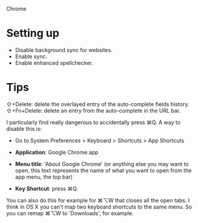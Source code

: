 Chrome

# Setting up

- Disable background sync for websites.
- Enable sync.
- Enable enhanced spellchecker.


# Tips


⇧+Delete: delete the overlayed entry of the auto-complete fields history.
⇧+Fn+Delete: delete an entry from the auto-complete in the URL bar.


I particularly find really dangerous to accidentally press ⌘Q. A way to disable this is:
- Go to System Preferences > Keyboard > Shortcuts > App Shortcuts
- **Application**: Google Chrome.app

- **Menu title**: 'About Google Chrome' (or anything else you may want to open, this text represents the name of what you want to open from the app menu, the top bar)
- **Key Shortcut**: press ⌘Q.

You can also do this for example for ⌘⌥W that closes all the open tabs.
I think in OS X you can't map two keyboard shortcuts to the same menu. So you can remap ⌘⌥W to 'Downloads', for example.

